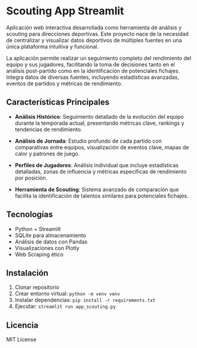 # Scouting App Streamlit

Aplicación web interactiva desarrollada como herramienta de análisis y scouting para direcciones deportivas. Este proyecto nace de la necesidad de centralizar y visualizar datos deportivos de múltiples fuentes en una única plataforma intuitiva y funcional.

La aplicación permite realizar un seguimiento completo del rendimiento del equipo y sus jugadores, facilitando la toma de decisiones tanto en el análisis post-partido como en la identificación de potenciales fichajes. Integra datos de diversas fuentes, incluyendo estadísticas avanzadas, eventos de partidos y métricas de rendimiento.

## Características Principales

- **Análisis Histórico**: 
 Seguimiento detallado de la evolución del equipo durante la temporada actual, presentando métricas clave, rankings y tendencias de rendimiento.

- **Análisis de Jornada**: 
 Estudio profundo de cada partido con comparativas entre equipos, visualización de eventos clave, mapas de calor y patrones de juego.

- **Perfiles de Jugadores**: 
 Análisis individual que incluye estadísticas detalladas, zonas de influencia y métricas específicas de rendimiento por posición.

- **Herramienta de Scouting**: 
 Sistema avanzado de comparación que facilita la identificación de talentos similares para potenciales fichajes.

## Tecnologías
- Python + Streamlit
- SQLite para almacenamiento
- Análisis de datos con Pandas
- Visualizaciones con Plotly
- Web Scraping ético

## Instalación
1. Clonar repositorio
2. Crear entorno virtual: `python -m venv venv`
3. Instalar dependencias: `pip install -r requirements.txt`
4. Ejecutar: `streamlit run app_scouting.py`

## Licencia
MIT License

